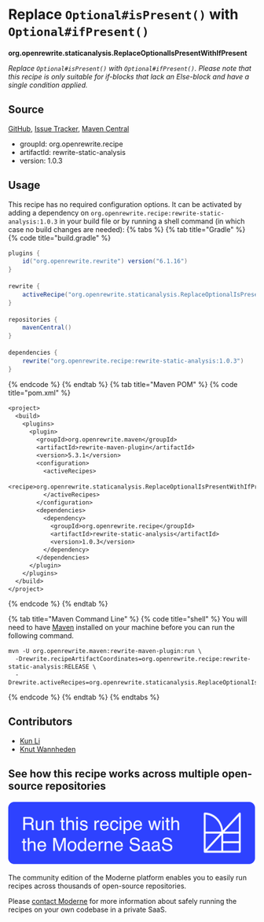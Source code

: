 # Replace `Optional#isPresent()` with `Optional#ifPresent()`

**org.openrewrite.staticanalysis.ReplaceOptionalIsPresentWithIfPresent**

_Replace `Optional#isPresent()` with `Optional#ifPresent()`. Please note that this recipe is only suitable for if-blocks that lack an Else-block and have a single condition applied._

## Source

[GitHub](https://github.com/openrewrite/rewrite-static-analysis/blob/main/src/main/java/org/openrewrite/staticanalysis/ReplaceOptionalIsPresentWithIfPresent.java), [Issue Tracker](https://github.com/openrewrite/rewrite-static-analysis/issues), [Maven Central](https://central.sonatype.com/artifact/org.openrewrite.recipe/rewrite-static-analysis/1.0.3/jar)

* groupId: org.openrewrite.recipe
* artifactId: rewrite-static-analysis
* version: 1.0.3


## Usage

This recipe has no required configuration options. It can be activated by adding a dependency on `org.openrewrite.recipe:rewrite-static-analysis:1.0.3` in your build file or by running a shell command (in which case no build changes are needed): 
{% tabs %}
{% tab title="Gradle" %}
{% code title="build.gradle" %}
```groovy
plugins {
    id("org.openrewrite.rewrite") version("6.1.16")
}

rewrite {
    activeRecipe("org.openrewrite.staticanalysis.ReplaceOptionalIsPresentWithIfPresent")
}

repositories {
    mavenCentral()
}

dependencies {
    rewrite("org.openrewrite.recipe:rewrite-static-analysis:1.0.3")
}
```
{% endcode %}
{% endtab %}
{% tab title="Maven POM" %}
{% code title="pom.xml" %}
```markup
<project>
  <build>
    <plugins>
      <plugin>
        <groupId>org.openrewrite.maven</groupId>
        <artifactId>rewrite-maven-plugin</artifactId>
        <version>5.3.1</version>
        <configuration>
          <activeRecipes>
            <recipe>org.openrewrite.staticanalysis.ReplaceOptionalIsPresentWithIfPresent</recipe>
          </activeRecipes>
        </configuration>
        <dependencies>
          <dependency>
            <groupId>org.openrewrite.recipe</groupId>
            <artifactId>rewrite-static-analysis</artifactId>
            <version>1.0.3</version>
          </dependency>
        </dependencies>
      </plugin>
    </plugins>
  </build>
</project>
```
{% endcode %}
{% endtab %}

{% tab title="Maven Command Line" %}
{% code title="shell" %}
You will need to have [Maven](https://maven.apache.org/download.cgi) installed on your machine before you can run the following command.

```shell
mvn -U org.openrewrite.maven:rewrite-maven-plugin:run \
  -Drewrite.recipeArtifactCoordinates=org.openrewrite.recipe:rewrite-static-analysis:RELEASE \
  -Drewrite.activeRecipes=org.openrewrite.staticanalysis.ReplaceOptionalIsPresentWithIfPresent
```
{% endcode %}
{% endtab %}
{% endtabs %}

## Contributors
* [Kun Li](mailto:kun@moderne.io)
* [Knut Wannheden](mailto:knut@moderne.io)


## See how this recipe works across multiple open-source repositories

[![Moderne Link Image](/.gitbook/assets/ModerneRecipeButton.png)](https://app.moderne.io/recipes/org.openrewrite.staticanalysis.ReplaceOptionalIsPresentWithIfPresent)

The community edition of the Moderne platform enables you to easily run recipes across thousands of open-source repositories.

Please [contact Moderne](https://moderne.io/product) for more information about safely running the recipes on your own codebase in a private SaaS.
